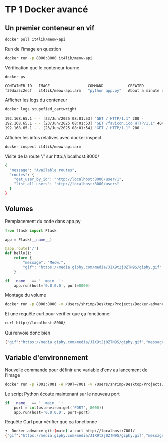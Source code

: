 
# TP 1 Docker avancé

## Un premier conteneur en vif

```bash
docker pull it4lik/meow-api
```

Run de l'image en question
```bash
docker run -p 8000:8000 it4lik/meow-api
````

Vérification que le conteneur tourne
```bash
docker ps
```

```bash
CONTAINER ID   IMAGE                 COMMAND           CREATED              STATUS              PORTS                    NAMES
f39daa5c2ecf   it4lik/meow-api:arm   "python app.py"   About a minute ago   Up About a minute   0.0.0.0:8000->8000/tcp   stupefied_cartwright
```

Afficher les logs du conteneur
```bash
docker logs stupefied_cartwright
```

```bash
192.168.65.1 - - [23/Jun/2025 08:01:53] "GET / HTTP/1.1" 200 -
192.168.65.1 - - [23/Jun/2025 08:01:53] "GET /favicon.ico HTTP/1.1" 404 -
192.168.65.1 - - [23/Jun/2025 08:01:54] "GET / HTTP/1.1" 200 -
```

Afficher les infos relatives avec docker inspect

```bash
docker inspect it4lik/meow-api:arm
````

Visite de la route '/' sur http://localhost:8000/
```bash
{
  "message": "Available routes",
  "routes": {
    "get_user_by_id": "http://localhost:8000/user/1",
    "list_all_users": "http://localhost:8000/users"
  }
}
```

## Volumes

Remplacement du code dans app.py

```python
from flask import Flask

app = Flask(__name__)

@app.route('/')
def hello():
    return {
        "message": "Meow.",
        "gif": "https://media.giphy.com/media/JIX9t2j0ZTN9S/giphy.gif"
    }

if __name__ == '__main__':
    app.run(host='0.0.0.0', port=8000)
```

Montage du volume

```bash
docker run -p 8000:8000 -v /Users/shrimp/Desktop/Projects/Docker-advance/pt1/app.py:/app/app.py it4lik/meow-api:arm
```

Et une requête curl pour vérifier que ça fonctionne:

```bash
curl http://localhost:8000/
```

Qui renvoie donc bien

```bash
{"gif":"https://media.giphy.com/media/JIX9t2j0ZTN9S/giphy.gif","message":"Meow! \ud83d\udc31"}
```

## Variable d'environnement

Nouvelle commande pour définir une variable d'env au lancement de l'image

```bash
docker run -p 7001:7001 -e PORT=7001 -v /Users/shrimp/Desktop/Projects/Docker-advance/pt1/app.py:/app/app.py it4lik/meow-api:arm
```

Le script Python écoute maintenant sur le nouveau port
```python
if __name__ == '__main__':
    port = int(os.environ.get('PORT', 8000))
    app.run(host='0.0.0.0', port=port)
```

Requête Curl pour vérifier que ça fonctionne
```bash
➜  Docker-advance git:(main) ✗ curl http://localhost:7001/
{"gif":"https://media.giphy.com/media/JIX9t2j0ZTN9S/giphy.gif","message":"Meow."}
```